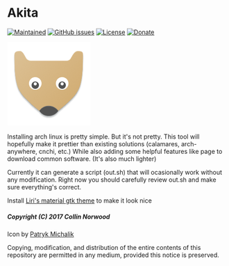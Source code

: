 # Akita

[![Maintained](https://img.shields.io/maintenance/yes/2017.svg?style=flat)](https://github.com/collinthegeek/akita/commits/master)
[![GitHub issues](https://img.shields.io/github/issues/collinthegeek/akita.svg?style=flat)](https://github.com/collinthegeek/akita/issues)
[![License](https://img.shields.io/badge/License-WTFPL-orange.svg?style-flat)](http://www.wtfpl.net/txt/copying/)
[![Donate](https://img.shields.io/badge/Donate-PayPal-green.svg?style=flat)](http://paypal.me/collinnorwood)

![Icon](data/icon.png) 

Installing arch linux is pretty simple. But it's not pretty. This tool will hopefully make it prettier than existing solutions (calamares, arch-anywhere, cnchi, etc.) While also adding some helpful features like page to download common software. (It's also much lighter)

Currently it can generate a script (out.sh) that  will ocasionally work without any modification. Right now you should carefully review out.sh and make sure everything's correct.

Install [Liri's material gtk theme](https://www.github.com/lirios/material-gtk-theme) to make it look nice



##### Copyright (C) 2017 Collin Norwood

Icon by [Patryk Michalik](https://plus.google.com/u/0/+PatrykMichalik2003)

Copying, modification, and distribution of the entire contents of this repository are permitted in any medium, provided this notice is preserved.
